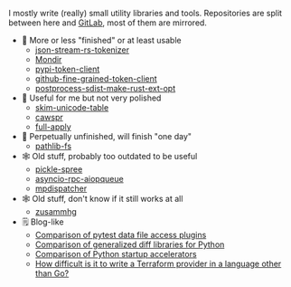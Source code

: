 I mostly write (really) small utility libraries and tools.
Repositories are split between here and [GitLab](https://gitlab.com/smheidrich/), most of them are mirrored.

- 💯 More or less "finished" or at least usable
  - [json-stream-rs-tokenizer](https://github.com/smheidrich/py-json-stream-rs-tokenizer)
  - [Mondir](https://github.com/smheidrich/mondir)
  - [pypi-token-client](https://github.com/smheidrich/pypi-token-client)
  - [github-fine-grained-token-client](https://github.com/smheidrich/github-fine-grained-token-client)
  - [postprocess-sdist-make-rust-ext-opt](https://github.com/smheidrich/postprocess-sdist-make-rust-ext-opt)
- 🤷 Useful for me but not very polished
  - [skim-unicode-table](https://github.com/smheidrich/skim-unicode-table)
  - [cawspr](https://github.com/smheidrich/cawspr)
  - [full-apply](https://github.com/smheidrich/full-apply)
- 👴 Perpetually unfinished, will finish "one day"
  - [pathlib-fs](https://github.com/smheidrich/pathlib-fs)
- 🕸 Old stuff, probably too outdated to be useful
  - [pickle-spree](https://github.com/smheidrich/pickle-spree)
  - [asyncio-rpc-aiopqueue](https://github.com/smheidrich/asyncio-rpc-aiopqueue)
  - [mpdispatcher](https://github.com/smheidrich/mpdispatcher)
- 🕸 Old stuff, don't know if it still works at all
  - [zusammhg](https://github.com/smheidrich/zusammhg)
- 🗒 Blog-like
  - [Comparison of pytest data file access plugins](https://github.com/smheidrich/comparison-of-pytest-data-file-access-plugins)
  - [Comparison of generalized diff libraries for Python](https://github.com/smheidrich/comparison-of-generalized-diff-libraries-for-python)
  - [Comparison of Python startup accelerators](https://github.com/smheidrich/comparison-of-python-startup-accelerators)
  - [How difficult is it to write a Terraform provider in a language other than Go?](https://github.com/smheidrich/non-go-terraform-provider-assessment)
